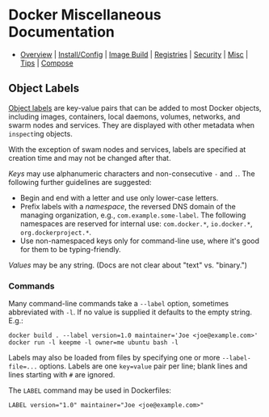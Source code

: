 Docker Miscellaneous Documentation
==================================

* [Overview](README.md) | [Install/Config](config.md) | [Image Build](image.md)
  | [Registries](registries.md) | [Security](security.md) | [Misc](misc.md)
  | [Tips](tips.md) | [Compose](compose.md)

Object Labels
-------------

[Object labels][labels] are key-value pairs that can be added to most
Docker objects, including images, containers, local daemons, volumes,
networks, and swarm nodes and services. They are displayed with other
metadata when `inspect`ing objects.

With the exception of swam nodes and services, labels are specified at
creation time and may not be changed after that.

_Keys_ may use alphanumeric characters and non-consecutive `-` and
`.`. The following further guidelines are suggested:
- Begin and end with a letter and use only lower-case letters.
- Prefix labels with a _namespace_, the reversed DNS domain of the
  managing organization, e.g., `com.example.some-label`. The following
  namespaces are reserved for internal use: `com.docker.*`,
  `io.docker.*`, `org.dockerproject.*`.
- Use non-namespaced keys only for command-line use, where it's good
  for them to be typing-friendly.

_Values_ may be any string. (Docs are not clear about "text" vs. "binary.")

### Commands

Many command-line commands take a `--label` option, sometimes
abbreviated with `-l`. If no value is supplied it defaults to the
empty string. E.g.:

    docker build . --label version=1.0 maintainer='Joe <joe@example.com>'
    docker run -l keepme -l owner=me ubuntu bash -l

Labels may also be loaded from files by specifying one or more
`--label-file=...` options. Labels are one `key=value` pair per line;
blank lines and lines starting with `#` are ignored.

The `LABEL` command may be used in Dockerfiles:

    LABEL version="1.0" maintainer="Joe <joe@example.com>"

[labels]: https://docs.docker.com/config/labels-custom-metadata/
